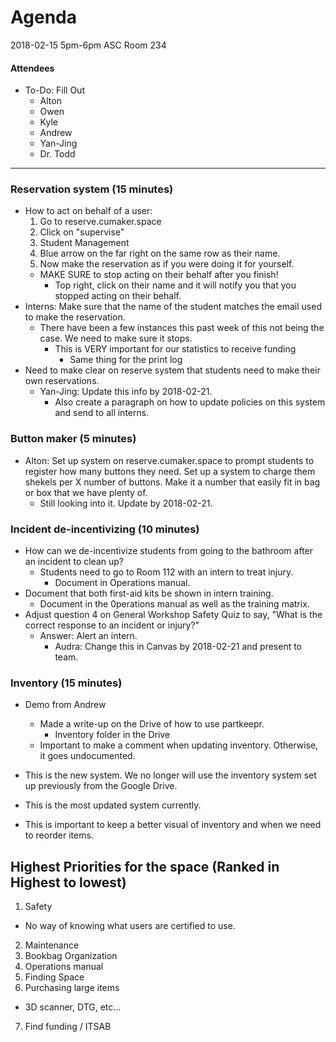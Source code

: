 # Agenda
2018-02-15
5pm-6pm
ASC Room 234

#### Attendees
- To-Do: Fill Out
  - Alton
  - Owen
  - Kyle
  - Andrew
  - Yan-Jing
  - Dr. Todd


-----
### Reservation system (15 minutes)
- How to act on behalf of a user:
  1. Go to reserve.cumaker.space
  2. Click on "supervise"
  3. Student Management
  4. Blue arrow on the far right on the same row as their name.
  5. Now make the reservation as if you were doing it for yourself.
    - MAKE SURE to stop acting on their behalf after you finish!
      - Top right, click on their name and it will notify you that you stopped acting on their behalf.
- Interns: Make sure that the name of the student matches the email used to make the reservation.
  - There have been a few instances this past week of this not being the case. We need to make sure it stops.
    - This is VERY important for our statistics to receive funding
      - Same thing for the print log
- Need to make clear on reserve system that students need to make their own reservations.
  - Yan-Jing: Update this info by 2018-02-21.
    - Also create a paragraph on how to update policies on this system and send to all interns.

### Button maker (5 minutes)
- Alton: Set up system on reserve.cumaker.space to prompt students to register how many buttons they need. Set up a system to charge them shekels per X number of buttons. Make it a number that easily fit in bag or box that we have plenty of.
  - Still looking into it. Update by 2018-02-21.

### Incident de-incentivizing (10 minutes)
- How can we de-incentivize students from going to the bathroom after an incident to clean up?
  - Students need to go to Room 112 with an intern to treat injury.
    - Document in Operations manual.
- Document that both first-aid kits be shown in intern training.
  -  Document in the 0perations manual as well as the training matrix.
- Adjust question 4 on General Workshop Safety Quiz to say, "What is the correct response to an incident or injury?"
  - Answer: Alert an intern.
    - Audra: Change this in Canvas by 2018-02-21 and present to team.

### Inventory (15 minutes)
- Demo from Andrew
  - Made a write-up on the Drive of how to use partkeepr.
    - Inventory folder in the Drive
  - Important to make a comment when updating inventory. Otherwise, it goes undocumented.
- This is the new system. We no longer will use the inventory system set up previously from the Google Drive.
- This is the most updated system currently.

- This is important to keep a better visual of inventory and when we need to reorder items.


## Highest Priorities for the space (Ranked in Highest to lowest)
1. Safety
  - No way of knowing what users are certified to use.
2. Maintenance
3. Bookbag Organization
4. Operations manual
5. Finding Space
6. Purchasing large items
  - 3D scanner, DTG, etc...
7. Find funding / ITSAB
